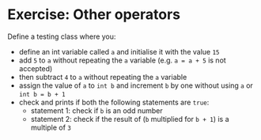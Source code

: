 # Exercise: Other operators
Define a testing class where you:
* define an int variable called `a` and initialise it with the value `15`
* add `5` to `a` without repeating the `a` variable (e.g. `a = a + 5` is not accepted)
* then subtract `4` to `a` without repeating the `a` variable
* assign the value of `a` to `int b` and increment `b` by one without using `a` or `int b = b + 1`
* check and prints if both the following statements are `true`:
  * statement 1: check if `b` is an odd number
  * statement 2: check if the result of (`b` multiplied for `b + 1`) is a multiple of `3`
